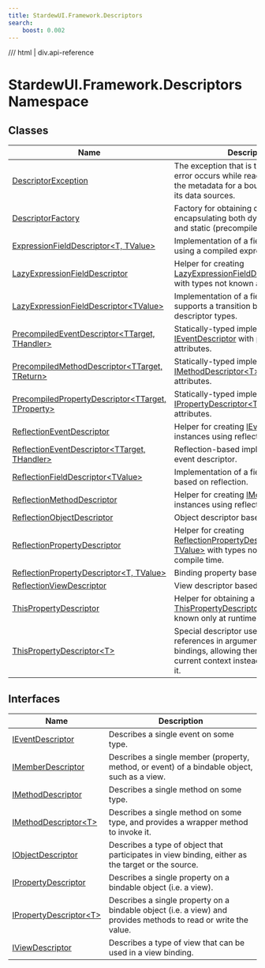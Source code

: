 ```yaml
---
title: StardewUI.Framework.Descriptors
search:
    boost: 0.002
---
```


<link rel="stylesheet" href="/StardewUI/stylesheets/reference.css" />

/// html | div.api-reference

# StardewUI.Framework.Descriptors Namespace

## Classes

| Name | Description |
| --- | --- |
| [DescriptorException](descriptorexception.md) | The exception that is thrown when an error occurs while reading or building the metadata for a bound view or one of its data sources. |
| [DescriptorFactory](descriptorfactory.md) | Factory for obtaining descriptors, encapsulating both dynamic (reflection) and static (precompiled) descriptors. |
| [ExpressionFieldDescriptor&lt;T, TValue&gt;](expressionfielddescriptor-2.md) | Implementation of a field descriptor using a compiled expression tree. |
| [LazyExpressionFieldDescriptor](lazyexpressionfielddescriptor.md) | Helper for creating [LazyExpressionFieldDescriptor&lt;TValue&gt;](lazyexpressionfielddescriptor-1.md) with types not known at compile time. |
| [LazyExpressionFieldDescriptor&lt;TValue&gt;](lazyexpressionfielddescriptor-1.md) | Implementation of a field descriptor that supports a transition between two inner descriptor types. |
| [PrecompiledEventDescriptor&lt;TTarget, THandler&gt;](precompiledeventdescriptor-2.md) | Statically-typed implementation of an [IEventDescriptor](ieventdescriptor.md) with predefined attributes. |
| [PrecompiledMethodDescriptor&lt;TTarget, TReturn&gt;](precompiledmethoddescriptor-2.md) | Statically-typed implementation of an [IMethodDescriptor&lt;T&gt;](imethoddescriptor-1.md) with predefined attributes. |
| [PrecompiledPropertyDescriptor&lt;TTarget, TProperty&gt;](precompiledpropertydescriptor-2.md) | Statically-typed implementation of an [IPropertyDescriptor&lt;T&gt;](ipropertydescriptor-1.md) with predefined attributes. |
| [ReflectionEventDescriptor](reflectioneventdescriptor.md) | Helper for creating [IEventDescriptor](ieventdescriptor.md) instances using reflection. |
| [ReflectionEventDescriptor&lt;TTarget, THandler&gt;](reflectioneventdescriptor-2.md) | Reflection-based implementation of an event descriptor. |
| [ReflectionFieldDescriptor&lt;TValue&gt;](reflectionfielddescriptor-1.md) | Implementation of a field descriptor based on reflection. |
| [ReflectionMethodDescriptor](reflectionmethoddescriptor.md) | Helper for creating [IMethodDescriptor](imethoddescriptor.md) instances using reflection. |
| [ReflectionObjectDescriptor](reflectionobjectdescriptor.md) | Object descriptor based on reflection. |
| [ReflectionPropertyDescriptor](reflectionpropertydescriptor.md) | Helper for creating [ReflectionPropertyDescriptor&lt;T, TValue&gt;](reflectionpropertydescriptor-2.md) with types not known at compile time. |
| [ReflectionPropertyDescriptor&lt;T, TValue&gt;](reflectionpropertydescriptor-2.md) | Binding property based on reflection. |
| [ReflectionViewDescriptor](reflectionviewdescriptor.md) | View descriptor based on reflection. |
| [ThisPropertyDescriptor](thispropertydescriptor.md) | Helper for obtaining a [ThisPropertyDescriptor&lt;T&gt;](thispropertydescriptor-1.md) using a type known only at runtime. |
| [ThisPropertyDescriptor&lt;T&gt;](thispropertydescriptor-1.md) | Special descriptor used for "this" references in argument/attribute bindings, allowing them to reference the current context instead of a property on it. |

## Interfaces

| Name | Description |
| --- | --- |
| [IEventDescriptor](ieventdescriptor.md) | Describes a single event on some type. |
| [IMemberDescriptor](imemberdescriptor.md) | Describes a single member (property, method, or event) of a bindable object, such as a view. |
| [IMethodDescriptor](imethoddescriptor.md) | Describes a single method on some type. |
| [IMethodDescriptor&lt;T&gt;](imethoddescriptor-1.md) | Describes a single method on some type, and provides a wrapper method to invoke it. |
| [IObjectDescriptor](iobjectdescriptor.md) | Describes a type of object that participates in view binding, either as the target or the source. |
| [IPropertyDescriptor](ipropertydescriptor.md) | Describes a single property on a bindable object (i.e. a view). |
| [IPropertyDescriptor&lt;T&gt;](ipropertydescriptor-1.md) | Describes a single property on a bindable object (i.e. a view) and provides methods to read or write the value. |
| [IViewDescriptor](iviewdescriptor.md) | Describes a type of view that can be used in a view binding. |

